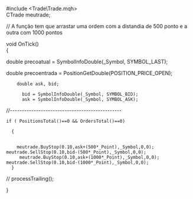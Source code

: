 

#include <Trade\Trade.mqh>  
CTrade meutrade;  


// A função tem que arrastar uma ordem com a distandia de 500 ponto e a outra com 1000 pontos 
         
void OnTick()                                                               
  {

   double precoatual = SymbolInfoDouble(_Symbol, SYMBOL_LAST);

  double precoentrada = PositionGetDouble(POSITION_PRICE_OPEN);

   

 
 
        double ask, bid;
            
          bid = SymbolInfoDouble(_Symbol, SYMBOL_BID);
          ask = SymbolInfoDouble(_Symbol, SYMBOL_ASK); 



//-----------------------------------------------
                     
    if ( PositionsTotal()==0 && OrdersTotal()==0)
 
      {
                       
                 
        meutrade.BuyStop(0.10,ask+(500*_Point),_Symbol,0,0);   meutrade.SellStop(0.10,bid-(500*_Point),_Symbol,0,0);            
         meutrade.BuyStop(0.10,ask+(1000*_Point),_Symbol,0,0);   meutrade.SellStop(0.10,bid-(1000*_Point),_Symbol,0,0);                        
      } 
      

 //   processTrailing();

              
}







